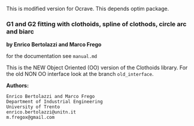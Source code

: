 This is modified version for Ocrave.
This depends optim package.

### G1 and G2 fitting with clothoids, spline of clothods, circle arc and biarc

**by Enrico Bertolazzi and Marco Frego**

for the documentation see `manual.md`

This is the NEW Object Oriented (OO) version of the Clothoids library.
For the old NON OO interface look at the branch `old_interface`.

**Authors:**
	
	Enrico Bertolazzi and Marco Frego
	Department of Industrial Engineering
	University of Trento
	enrico.bertolazzi@unitn.it
	m.fregox@gmail.com

